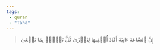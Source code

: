 ```yaml
---
tags: 
 - quran 
 - "Taha"
---
```


> إِنَّ ٱلسَّاعَةَ ءَاتِيَةٌ أَكَادُ أُخۡفِيهَا لِتُجۡزَىٰ كُلُّ نَفۡسِۭ بِمَا تَسۡعَىٰ
